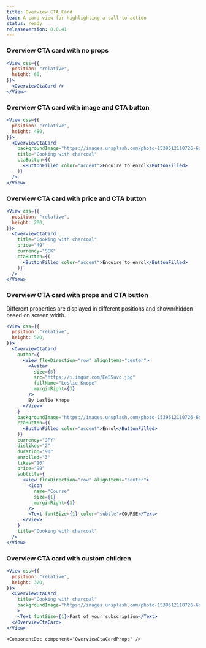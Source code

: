 ```yaml
---
title: Overview CTA Card
lead: A card view for highlighting a call-to-action
status: ready
releaseVersion: 0.0.41
---
```


### Overview CTA card with no props
```.jsx
<View css={{
  position: "relative",
  height: 60,
}}>
  <OverviewCtaCard />
</View>
```

### Overview CTA card with image and CTA button
```.jsx
<View css={{
  position: "relative",
  height: 480,
}}>
  <OverviewCtaCard
    backgroundImage="https://images.unsplash.com/photo-1539512110726-6d89c892f117?ixlib=rb-0.3.5&ixid=eyJhcHBfaWQiOjEyMDd9&s=10cd46d36ba78d30891de50e25907fe6&auto=format&fit=crop&w=2089&q=80"
    title="Cooking with charcoal"
    ctaButton={(
      <ButtonFilled color="accent">Enquire to enrol</ButtonFilled>
    )}
  />
</View>
```

### Overview CTA card with price and CTA button
```.jsx
<View css={{
  position: "relative",
  height: 200,
}}>
  <OverviewCtaCard
    title="Cooking with charcoal"
    price="49"
    currency="SEK"
    ctaButton={(
      <ButtonFilled color="accent">Enquire to enrol</ButtonFilled>
    )}
  />
</View>
```

### Overview CTA card with props and CTA button
Different properties are displayed in different positions and shown/hidden based on screen width.
```.jsx
<View css={{
  position: "relative",
  height: 520,
}}>
  <OverviewCtaCard
    author={
      <View flexDirection="row" alignItems="center">
        <Avatar
          size={5}
          src="https://i.imgur.com/Ee55uvc.jpg"
          fullName="Leslie Knope"
          marginRight={3}
        />
        By Leslie Knope
      </View>
    }
    backgroundImage="https://images.unsplash.com/photo-1539512110726-6d89c892f117?ixlib=rb-0.3.5&ixid=eyJhcHBfaWQiOjEyMDd9&s=10cd46d36ba78d30891de50e25907fe6&auto=format&fit=crop&w=2089&q=80"
    ctaButton={(
      <ButtonFilled color="accent">Enrol</ButtonFilled>
    )}
    currency="JPY"
    dislikes="2"
    duration="90"
    enrolled="3"
    likes="10"
    price="99"
    subtitle={
      <View flexDirection="row" alignItems="center">
        <Icon
          name="Course"
          size={1}
          marginRight={3}
        />
        <Text fontSize={1} color="subtle">COURSE</Text>
      </View>
    }
    title="Cooking with charcoal"
  />
</View>
```

### Overview CTA card with custom children
```.jsx
<View css={{
  position: "relative",
  height: 320,
}}>
  <OverviewCtaCard
    title="Cooking with charcoal" 
    backgroundImage="https://images.unsplash.com/photo-1539512110726-6d89c892f117?ixlib=rb-0.3.5&ixid=eyJhcHBfaWQiOjEyMDd9&s=10cd46d36ba78d30891de50e25907fe6&auto=format&fit=crop&w=2089&q=80"
    >
    <Text fontSize={1}>Part of your subscription</Text>
  </OverviewCtaCard>
</View>
```

```!jsx
<ComponentDoc component="OverviewCtaCardProps" />
```

